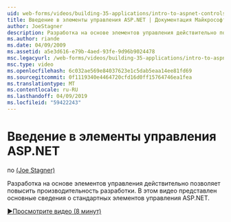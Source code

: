 ```yaml
---
uid: web-forms/videos/building-35-applications/intro-to-aspnet-controls
title: Введение в элементы управления ASP.NET | Документация Майкрософт
author: JoeStagner
description: Разработка на основе элементов управления действительно позволяет повысить производительность разработки. В этом видео представлен основные сведения о стандартных элементов управления ASP.NET.
ms.author: riande
ms.date: 04/09/2009
ms.assetid: a5e3d616-e79b-4aed-93fe-9d96b9024478
msc.legacyurl: /web-forms/videos/building-35-applications/intro-to-aspnet-controls
msc.type: video
ms.openlocfilehash: 6c032ae569e84037623e1c5dab5eaa14ee81fd69
ms.sourcegitcommit: 0f1119340e4464720cfd16d0ff15764746ea1fea
ms.translationtype: MT
ms.contentlocale: ru-RU
ms.lasthandoff: 04/09/2019
ms.locfileid: "59422243"
---
```

# <a name="intro-to-aspnet-controls"></a>Введение в элементы управления ASP.NET

по [(Joe Stagner)](https://github.com/JoeStagner)

Разработка на основе элементов управления действительно позволяет повысить производительность разработки. В этом видео представлен основные сведения о стандартных элементов управления ASP.NET.

[&#9654;Просмотрите видео (8 минут)](https://channel9.msdn.com/Blogs/ASP-NET-Site-Videos/intro-to-aspnet-controls)
